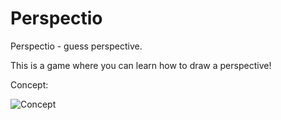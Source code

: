 # Perspectio
Perspectio - guess perspective.

This is a game where you can learn how to draw a perspective!

Concept:

![Concept](https://drive.google.com/file/d/17VS5rMP4rhqv2dGcHrVo5AUed7n8aOIG/view?usp=sharing)
